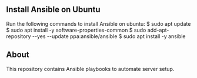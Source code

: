 ## Install Ansible on Ubuntu
Run the following commands to install Ansible on ubuntu:
$ sudo apt update
$ sudo apt install -y software-properties-common
$ sudo add-apt-repository --yes --update ppa:ansible/ansible
$ sudo apt install -y ansible

## About
This repository contains Ansible playbooks to automate server setup.
